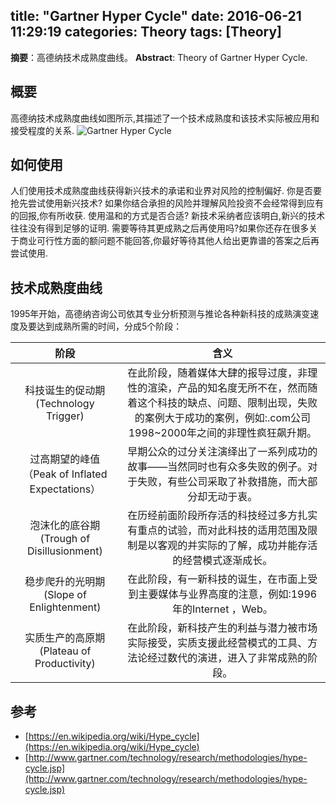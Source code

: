 title: "Gartner Hyper Cycle"
date: 2016-06-21 11:29:19
categories: Theory
tags: [Theory]
---
**摘要**：高德纳技术成熟度曲线。
**Abstract**: Theory of Gartner Hyper Cycle.
<!-- more -->
## 概要

高德纳技术成熟度曲线如图所示,其描述了一个技术成熟度和该技术实际被应用和接受程度的关系.
![Gartner Hyper Cycle](http://zuoqy.com/images/2016-06-21/1.png)

## 如何使用

人们使用技术成熟度曲线获得新兴技术的承诺和业界对风险的控制偏好.
你是否要抢先尝试使用新兴技术? 如果你结合承担的风险并理解风险投资不会经常得到应有的回报,你有所收获.
使用温和的方式是否合适? 新技术采纳者应该明白,新兴的技术往往没有得到足够的证明.
需要等待其更成熟之后再使用吗?如果你还存在很多关于商业可行性方面的额问题不能回答,你最好等待其他人给出更靠谱的答案之后再尝试使用.

## 技术成熟度曲线

1995年开始，高德纳咨询公司依其专业分析预测与推论各种新科技的成熟演变速度及要达到成熟所需的时间，分成5个阶段：

|阶段|含义|
|:--:|:--:|
|科技诞生的促动期 (Technology Trigger)|在此阶段，随着媒体大肆的报导过度，非理性的渲染，产品的知名度无所不在，然而随着这个科技的缺点、问题、限制出现，失败的案例大于成功的案例，例如:.com公司 1998~2000年之间的非理性疯狂飙升期。|
|过高期望的峰值（Peak of Inflated Expectations）|早期公众的过分关注演绎出了一系列成功的故事——当然同时也有众多失败的例子。对于失败，有些公司采取了补救措施，而大部分却无动于衷。|
|泡沫化的底谷期 (Trough of Disillusionment)|在历经前面阶段所存活的科技经过多方扎实有重点的试验，而对此科技的适用范围及限制是以客观的并实际的了解，成功并能存活的经营模式逐渐成长。|
|稳步爬升的光明期 (Slope of Enlightenment)|在此阶段，有一新科技的诞生，在市面上受到主要媒体与业界高度的注意，例如:1996年的Internet ，Web。|
|实质生产的高原期 (Plateau of Productivity)|在此阶段，新科技产生的利益与潜力被市场实际接受，实质支援此经营模式的工具、方法论经过数代的演进，进入了非常成熟的阶段。|



## 参考
* [https://en.wikipedia.org/wiki/Hype_cycle](https://en.wikipedia.org/wiki/Hype_cycle)
* [http://www.gartner.com/technology/research/methodologies/hype-cycle.jsp](http://www.gartner.com/technology/research/methodologies/hype-cycle.jsp)
